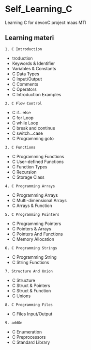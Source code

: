 # Self_Learning_C
 Learning C for devonC project maas MTI
 
## Learning materi
```
1. C Introduction
```
  - troduction
  - Keywords & Identifier
  - Variables & Constants
  - C Data Types
  - C Input/Output
  - C Comments
  - C Operators
  - C Introduction Examples
```
2. C Flow Control
```
  - C if...else
  - C for Loop
  - C while Loop
  - C break and continue
  - C switch...case
  - C Programming goto
```
3. C Functions
```
  - C Programming Functions
  - C User-defined Functions
  - C Function Types
  - C Recursion
  - C Storage Class
```
4. C Programming Arrays
```
  - C Programming Arrays
  - C Multi-dimensional Arrays
  - C Arrays & Function
```
5. C Programming Pointers
```
  - C Programming Pointers
  - C Pointers & Arrays
  - C Pointers And Functions
  - C Memory Allocation
```
6. C Programming Strings
```
  - C Programming String
  - C String Functions
```
7. Structure And Union
```
  - C Structure
  - C Struct & Pointers
  - C Struct & Function
  - C Unions
```
8. C Programming Files
```
  - C Files Input/Output
```
9. addOn
```
  - C Enumeration
  - C Preprocessors
  - C Standard Library

